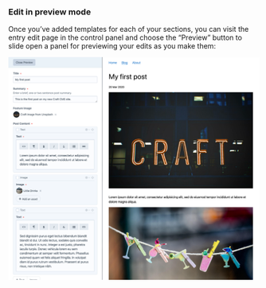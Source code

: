 ### Edit in preview mode

Once you’ve added templates for each of your sections, you can visit the entry edit page in the control panel and choose the “Preview” button to slide open a panel for previewing your edits as you make them:

<BrowserShot url="https://localhost:8080/admin/entries/blog/40-my-first-post" :link="false" caption="Editing a blog post in preview mode.">
<img src="../../images/tutorial-live-preview.png" alt="Screenshot of control panel editing a post with live preview: content on the left and a front end preview on the right" />
</BrowserShot>

